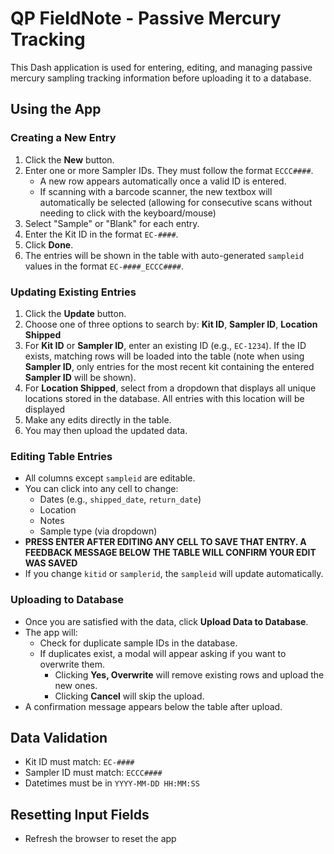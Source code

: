 # QP FieldNote - Passive Mercury Tracking

This Dash application is used for entering, editing, and managing passive mercury sampling tracking information before uploading it to a database.


## Using the App

### Creating a New Entry

1. Click the **New** button.
2. Enter one or more Sampler IDs. They must follow the format `ECCC####`.
   - A new row appears automatically once a valid ID is entered.
   - If scanning with a barcode scanner, the new textbox will automatically be selected (allowing for consecutive scans without needing to click with the keyboard/mouse)
3. Select "Sample" or "Blank" for each entry.
4. Enter the Kit ID in the format `EC-####`.
5. Click **Done**.
6. The entries will be shown in the table with auto-generated `sampleid` values in the format `EC-####_ECCC####`.

### Updating Existing Entries

1. Click the **Update** button.
2. Choose one of three options to search by: **Kit ID**, **Sampler ID**, **Location Shipped**
3. For **Kit ID** or **Sampler ID**, enter an existing ID (e.g., `EC-1234`). If the ID exists, matching rows will be loaded into the table (note when using **Sampler ID**, only entries for the most recent kit containing the entered **Sampler ID** will be shown).
4. For **Location Shipped**, select from a dropdown that displays all unique locations stored in the database. All entries with this location will be displayed
5. Make any edits directly in the table.
6. You may then upload the updated data.

### Editing Table Entries

- All columns except `sampleid` are editable.
- You can click into any cell to change:
  - Dates (e.g., `shipped_date`, `return_date`)
  - Location
  - Notes
  - Sample type (via dropdown)
- **PRESS ENTER AFTER EDITING ANY CELL TO SAVE THAT ENTRY. A FEEDBACK MESSAGE BELOW THE TABLE WILL CONFIRM YOUR EDIT WAS SAVED**
- If you change `kitid` or `samplerid`, the `sampleid` will update automatically.

### Uploading to Database

- Once you are satisfied with the data, click **Upload Data to Database**.
- The app will:
  - Check for duplicate sample IDs in the database.
  - If duplicates exist, a modal will appear asking if you want to overwrite them.
    - Clicking **Yes, Overwrite** will remove existing rows and upload the new ones.
    - Clicking **Cancel** will skip the upload.
- A confirmation message appears below the table after upload.

## Data Validation

- Kit ID must match: `EC-####`
- Sampler ID must match: `ECCC####`
- Datetimes must be in `YYYY-MM-DD HH:MM:SS`

## Resetting Input Fields

- Refresh the browser to reset the app
